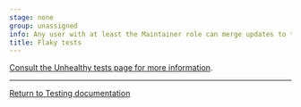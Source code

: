 ```yaml
---
stage: none
group: unassigned
info: Any user with at least the Maintainer role can merge updates to this content. For details, see https://docs.gitlab.com/ee/development/development_processes.html#development-guidelines-review.
title: Flaky tests
---
```


[Consult the Unhealthy tests page for more information](unhealthy_tests.md#flaky-tests).

---

[Return to Testing documentation](_index.md)
